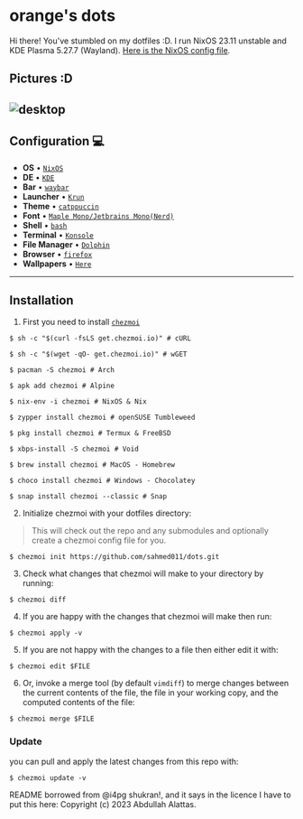 # orange's dots
Hi there! You've stumbled on my dotfiles :D. I run NixOS 23.11 unstable and KDE Plasma 5.27.7 (Wayland). [Here is the NixOS config file](https://github.com/sahmed011/dots/blob/main/configuration.nix).
## Pictures :D
![desktop](https://raw.githubusercontent.com/sahmed011/dots/main/Pictures/Desktop%20Pics/emptyDesktopJupiter.png)
----------

## Configuration :computer:

+ **OS**							• [`NixOS`](https://nixos.org/)
+ **DE**							• [`KDE`](https://swaywm.org/)
+ **Bar**							• [`waybar`](https://github.com/Alexays/Waybar)
+ **Launcher**						• [`Krun`](https://man.archlinux.org/man/wofi.1.en)
+ **Theme**							• [`catppuccin`](https://catppuccin.com/)
+ **Font**							• [`Maple Mono/Jetbrains Mono(Nerd)`](https://github.com/ryanoasis/nerd-fonts)
+ **Shell**							• [`bash`](https://www.gnu.org/software/bash/)
+ **Terminal**						• [`Konsole`](https://konsole.kde.org/)
+ **File Manager**							• [`Dolphin`](https://github.com/KDE/dolphin)
+ **Browser**						• [`firefox`](https://www.mozilla.org/en-US/firefox/new/)
+ **Wallpapers**						• [`Here`](https://www.github.com/sahmed011/dots/Pictures/Wallpapers)

----------

## Installation

1.  First you need to install [`chezmoi`](https://www.chezmoi.io/install/)

```console
$ sh -c "$(curl -fsLS get.chezmoi.io)" # cURL

$ sh -c "$(wget -qO- get.chezmoi.io)" # wGET

$ pacman -S chezmoi # Arch

$ apk add chezmoi # Alpine

$ nix-env -i chezmoi # NixOS & Nix

$ zypper install chezmoi # openSUSE Tumbleweed

$ pkg install chezmoi # Termux & FreeBSD

$ xbps-install -S chezmoi # Void

$ brew install chezmoi # MacOS - Homebrew

$ choco install chezmoi # Windows - Chocolatey

$ snap install chezmoi --classic # Snap
```

2.  Initialize chezmoi with your dotfiles directory:

>   This will check out the repo and any submodules and optionally create a chezmoi config file for you.

```console
$ chezmoi init https://github.com/sahmed011/dots.git
```

3.  Check what changes that chezmoi will make to your directory by running:

```console
$ chezmoi diff
```

4.  If you are happy with the changes that chezmoi will make then run:

```console
$ chezmoi apply -v
```

5.  If you are not happy with the changes to a file then either edit it with:

```console
$ chezmoi edit $FILE
```

6.  Or, invoke a merge tool (by default `vimdiff`) to merge changes between the
current contents of the file, the file in your working copy, and the computed
contents of the file:

```console
$ chezmoi merge $FILE
```

### Update

you can pull and apply the latest changes from this repo with:

```console
$ chezmoi update -v
```
README borrowed from @i4pg shukran!, and it says in the licence I have to put this here: Copyright (c) 2023 Abdullah Alattas.

